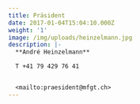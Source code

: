 ```yaml
---
title: Präsident
date: 2017-01-04T15:04:10.000Z
weight: '1'
image: /img/uploads/heinzelmann.jpg
description: |-
  **André Heinzelmann**

  T +41 79 429 76 41


  <mailto:praesident@mfgt.ch>
---
```


